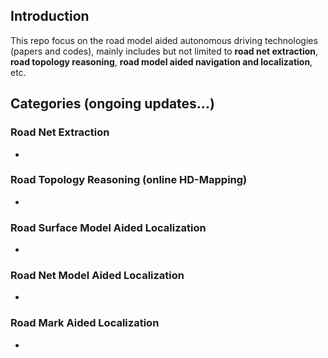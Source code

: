 ## Introduction
This repo focus on the road model aided autonomous driving technologies (papers and codes), mainly includes but not limited to **road net extraction**, **road topology reasoning**, **road model aided navigation and localization**, etc. 

## Categories (ongoing updates...) 

### Road Net Extraction
* 

### Road Topology Reasoning (online HD-Mapping)
* 

### Road Surface Model Aided Localization 
* 

### Road Net Model Aided Localization 
* 

### Road Mark Aided Localization 
* 
